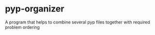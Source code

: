 # pyp-organizer
A program that helps to combine several pyp files together with required problem ordering
